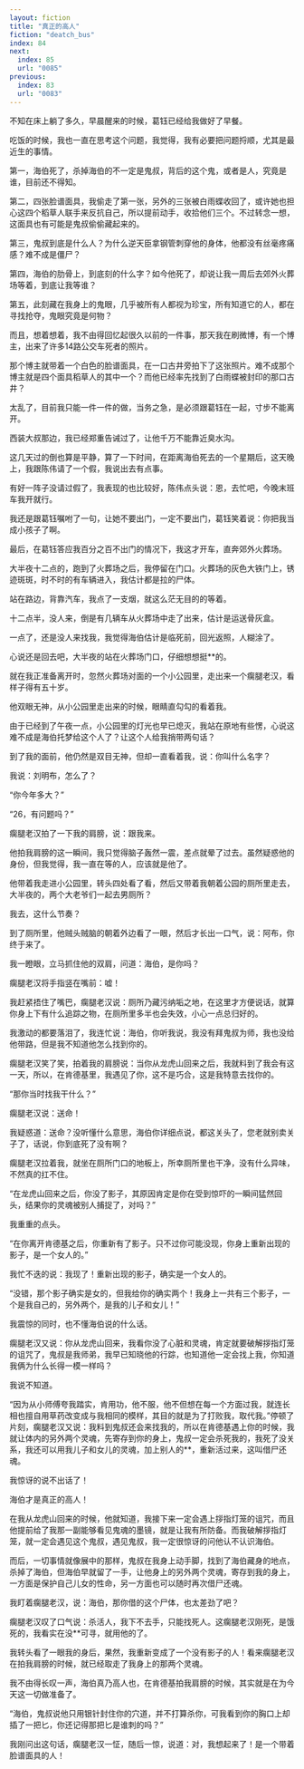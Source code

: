 ```yaml
---
layout: fiction
title: "真正的高人"
fiction: "deatch_bus"
index: 84
next:
  index: 85
  url: "0085"
previous:
  index: 83
  url: "0083"
---
```

不知在床上躺了多久，早晨醒来的时候，葛钰已经给我做好了早餐。

吃饭的时候，我也一直在思考这个问题，我觉得，我有必要把问题捋顺，尤其是最近生的事情。

第一，海伯死了，杀掉海伯的不一定是鬼叔，背后的这个鬼，或者是人，究竟是谁，目前还不得知。

第二，四张脸谱面具，我偷走了第一张，另外的三张被白雨蝶收回了，或许她也担心这四个稻草人联手来反抗自己，所以提前动手，收拾他们三个。不过转念一想，这面具也有可能是鬼叔偷偷藏起来的。

第三，鬼叔到底是什么人？为什么逆天臣拿钢管刺穿他的身体，他都没有丝毫疼痛感？难不成是僵尸？

第四，海伯的肋骨上，到底刻的什么字？如今他死了，却说让我一周后去郊外火葬场等着，到底让我等谁？

第五，此刻藏在我身上的鬼眼，几乎被所有人都视为珍宝，所有知道它的人，都在寻找抢夺，鬼眼究竟是何物？

而且，想着想着，我不由得回忆起很久以前的一件事，那天我在刷微博，有一个博主，出来了许多14路公交车死者的照片。

那个博主就带着一个白色的脸谱面具，在一口古井旁拍下了这张照片。难不成那个博主就是四个面具稻草人的其中一个？而他已经率先找到了白雨蝶被封印的那口古井？

太乱了，目前我只能一件一件的做，当务之急，是必须跟葛钰在一起，寸步不能离开。

西装大叔那边，我已经郑重告诫过了，让他千万不能靠近臭水沟。

这几天过的倒也算是平静，算了一下时间，在距离海伯死去的一个星期后，这天晚上，我跟陈伟请了一个假，我说出去有点事。

有好一阵子没请过假了，我表现的也比较好，陈伟点头说：恩，去忙吧，今晚末班车我开就行。

我还是跟葛钰嘱咐了一句，让她不要出门，一定不要出门，葛钰笑着说：你把我当成小孩子了啊。

最后，在葛钰答应我百分之百不出门的情况下，我这才开车，直奔郊外火葬场。

大半夜十二点的，跑到了火葬场之后，我停留在门口。火葬场的灰色大铁门上，锈迹斑斑，时不时的有车辆进入，我估计都是拉的尸体。

站在路边，背靠汽车，我点了一支烟，就这么茫无目的的等着。

十二点半，没人来，倒是有几辆车从火葬场中走了出来，估计是运送骨灰盒。

一点了，还是没人来找我，我觉得海伯估计是临死前，回光返照，人糊涂了。

心说还是回去吧，大半夜的站在火葬场门口，仔细想想挺**的。

就在我正准备离开时，忽然火葬场对面的一个小公园里，走出来一个瘸腿老汉，看样子得有五十岁。

他双眼无神，从小公园里走出来的时候，眼睛直勾勾的看着我。

由于已经到了午夜一点，小公园里的灯光也早已熄灭，我站在原地有些愣，心说这难不成是海伯托梦给这个人了？让这个人给我捎带两句话？

到了我的面前，他仍然是双目无神，但却一直看着我，说：你叫什么名字？

我说：刘明布，怎么了？

“你今年多大？”

“26，有问题吗？”

瘸腿老汉拍了一下我的肩膀，说：跟我来。

他拍我肩膀的这一瞬间，我只觉得脑子轰然一震，差点就晕了过去。虽然疑惑他的身份，但我觉得，我一直在等的人，应该就是他了。

他带着我走进小公园里，转头四处看了看，然后又带着我朝着公园的厕所里走去，大半夜的，两个大老爷们一起去男厕所？

我去，这什么节奏？

到了厕所里，他贼头贼脑的朝着外边看了一眼，然后才长出一口气，说：阿布，你终于来了。

我一瞪眼，立马抓住他的双肩，问道：海伯，是你吗？

瘸腿老汉将手指竖在嘴前：嘘！

我赶紧捂住了嘴巴，瘸腿老汉说：厕所乃藏污纳垢之地，在这里才方便说话，就算你身上下有什么追踪之物，在厕所里多半也会失效，小心一点总归好的。

我激动的都要落泪了，我连忙说：海伯，你听我说，我没有拜鬼叔为师，我也没给他带路，但是我不知道他怎么找到你的。

瘸腿老汉笑了笑，拍着我的肩膀说：当你从龙虎山回来之后，我就料到了我会有这一天，所以，在肯德基里，我遇见了你，这不是巧合，这是我特意去找你的。

“那你当时找我干什么？”

瘸腿老汉说：送命！

我疑惑道：送命？没听懂什么意思，海伯你详细点说，都这关头了，您老就别卖关子了，话说，你到底死了没有啊？

瘸腿老汉拉着我，就坐在厕所门口的地板上，所幸厕所里也干净，没有什么异味，不然真的扛不住。

“在龙虎山回来之后，你没了影子，其原因肯定是你在受到惊吓的一瞬间猛然回头，结果你的灵魂被别人捕捉了，对吗？”

我重重的点头。

“在你离开肯德基之后，你重新有了影子。只不过你可能没现，你身上重新出现的影子，是一个女人的。”

我忙不迭的说：我现了！重新出现的影子，确实是一个女人的。

“没错，那个影子确实是女的，但我给你的确实两个！我身上一共有三个影子，一个是我自己的，另外两个，是我的儿子和女儿！”

我震惊的同时，也不懂海伯说的什么话。

瘸腿老汉又说：你从龙虎山回来，我看你没了心脏和灵魂，肯定就要破解拶指灯笼的诅咒了，鬼叔是我师弟，我早已知晓他的行踪，也知道他一定会找上我，你知道我俩为什么长得一模一样吗？

我说不知道。

“因为从小师傅夸我踏实，肯用功，他不服，他不但想在每一个方面过我，就连长相也擅自用草药改变成与我相同的模样，其目的就是为了打败我，取代我。”停顿了片刻，瘸腿老汉又说：我料到鬼叔还会来找我的，所以在肯德基遇上你的时候，我就让体内的另外两个灵魂，先寄存到你的身上，鬼叔一定会杀死我的，我死了没关系，我还可以用我儿子和女儿的灵魂，加上别人的**，重新活过来，这叫借尸还魂。

我惊讶的说不出话了！

海伯才是真正的高人！

在我从龙虎山回来的时候，他就知道，我接下来一定会遇上拶指灯笼的诅咒，而且他提前给了我那一副能够看见鬼魂的墨镜，就是让我有所防备。而我破解拶指灯笼，就一定会遇见这个鬼叔，遇见鬼叔，我一定很惊讶的问他认不认识海伯。

而后，一切事情就像展中的那样，鬼叔在我身上动手脚，找到了海伯藏身的地点，杀掉了海伯，但海伯早就留了一手，让他身上的另外两个灵魂，寄存到我的身上，一方面是保护自己儿女的性命，另一方面也可以随时再次借尸还魂。

我盯着瘸腿老汉，说：海伯，那你借的这个尸体，也太差劲了吧？

瘸腿老汉叹了口气说：杀活人，我下不去手，只能找死人。这瘸腿老汉刚死，是饿死的，我看实在没**可寻，就用他的了。

我转头看了一眼我的身后，果然，我重新变成了一个没有影子的人！看来瘸腿老汉在拍我肩膀的时候，就已经取走了我身上的那两个灵魂。

我不由得长叹一声，海伯真乃高人也，在肯德基拍我肩膀的时候，其实就是在为今天这一切做准备了。

“海伯，鬼叔说他只用银针封住你的穴道，并不打算杀你，可我看到你的胸口上却插了一把匕，你还记得那把匕是谁刺的吗？”

我刚问出这句话，瘸腿老汉一怔，随后一惊，说道：对，我想起来了！是一个带着脸谱面具的人！